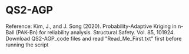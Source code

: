 # QS2-AGP
Reference: Kim, J., and J. Song (2020). Probability-Adaptive Kriging in n-Ball (PAK-Bn) for reliability analysis. Structural Safety. Vol. 85, 101924.
Download QS2-AGP_code files and read "Read_Me_First.txt" first before running the script

